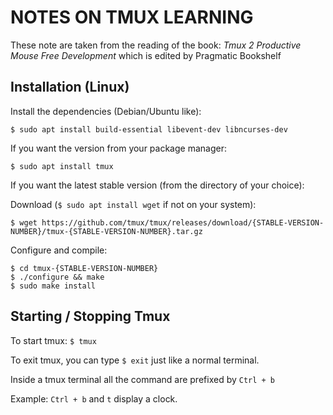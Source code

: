 NOTES ON TMUX LEARNING
======================

These note are taken from the reading of the book: *Tmux 2 Productive Mouse Free Development* which is edited by Pragmatic Bookshelf

Installation (Linux)
--------------------

Install the dependencies (Debian/Ubuntu like):

`$ sudo apt install build-essential libevent-dev libncurses-dev`

If you want the version from your package manager:

`$ sudo apt install tmux`

If you want the latest stable version (from the directory of your choice):

Download (`$ sudo apt install wget` if not on your system):

`$ wget https://github.com/tmux/tmux/releases/download/{STABLE-VERSION-NUMBER}/tmux-{STABLE-VERSION-NUMBER}.tar.gz`

Configure and compile:

```
$ cd tmux-{STABLE-VERSION-NUMBER}
$ ./configure && make
$ sudo make install
```

Starting / Stopping Tmux
------------------------

To start tmux: `$ tmux`

To exit tmux, you can type `$ exit` just like a normal terminal.

Inside a tmux terminal all the command are prefixed by `Ctrl + b`

Example: `Ctrl + b` and `t` display a clock.
